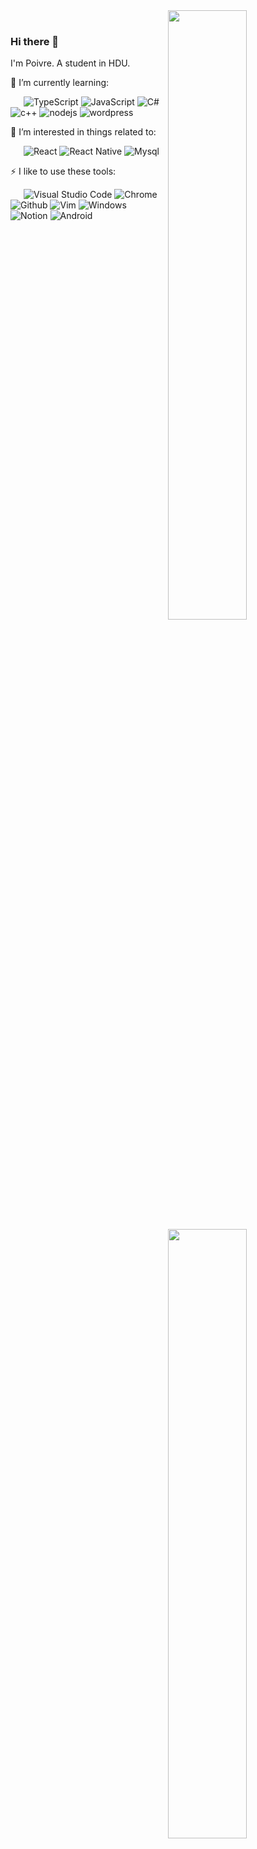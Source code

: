 <a href="https://github.com/Poivre-hxx?tab=repositories">
  <img width="50%" align="right" src="https://github-readme-stats.vercel.app/api?username=Poivre-hxx&count_private=true&show_icons=true" />
</a>
<br/>
<a href="https://profile.codersrank.io/user/Poivre-hxx/">
  <img width="50%" align="right" src="https://cr-skills-chart-widget.azurewebsites.net/api/api?username=Poivre-hxx&skills=CSS,JSON,HTML,JavaScript,Less,SCSS,TypeScript,Vue,React,C#" />
</a>


### Hi there 👋

I'm Poivre. A student in HDU.

🌱 I’m currently learning: 

&ensp;&ensp;&ensp;![TypeScript](https://img.shields.io/badge/-TypeScript-007ACC?style=flat-square&logo=TypeScript&logoColor=fff) ![JavaScript](https://img.shields.io/badge/-JavaScript-F7DF1E?style=flat-square&logo=JavaScript&logoColor=000) ![C#](https://img.shields.io/badge/-C%23-239120?style=flat-square&logo=c-sharp&logoColor=fff) ![c++](https://img.shields.io/badge/-C%2B%2B-00599C?style=flat-square&logo=c%2B%2B&logoColor=fff) ![nodejs](https://img.shields.io/badge/-Node.js-43853D?style=flat-square&logo=node.js&logoColor=fff) ![wordpress](https://img.shields.io/badge/Wordpress-21759B?style=flat-square&logo=wordpress&logoColor=white)

🎉 I’m interested in things related to: 

&ensp;&ensp;&ensp;![React](https://img.shields.io/badge/-React-61DAFB?style=flat-square&logo=React&logoColor=000) ![React Native](https://img.shields.io/badge/-React_Native-20232A?style=flat-square&logo=react&logoColor=61DAFB) ![Mysql](https://img.shields.io/badge/MySQL-005C84?style=flat-square&logo=mysql&logoColor=white)

⚡ I like to use these tools: 

&ensp;&ensp;&ensp;![Visual Studio Code](https://img.shields.io/badge/-Visual%20Studio%20Code-007ACC?style=flat-square&logo=Visual%20Studio%20Code&logoColor=fff) ![Chrome](https://img.shields.io/badge/Google_chrome-4285F4?style=flat-square&logo=Google-chrome&logoColor=white) ![Github](https://img.shields.io/badge/-Github-181717?style=flat-square&logo=Github&logoColor=fff) ![Vim](https://img.shields.io/badge/VIM-%2311AB00.svg?&style=flat-square&logo=vim&logoColor=white) ![Windows](https://img.shields.io/badge/-Windows-0078D6?style=flat-square&logo=Windows&logoColor=fff) ![Notion](https://img.shields.io/badge/Notion-000000?style=flat-square&logo=notion&logoColor=white) ![Android](https://img.shields.io/badge/-Android-3DDC84?style=flat-square&logo=Android&logoColor=fff)
